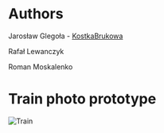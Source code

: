 ﻿# Authors

Jarosław Glegoła - [KostkaBrukowa](https://github.com/KostkaBrukowa)

Rafał Lewanczyk

Roman Moskalenko

# Train photo prototype

![Train](Train_photo_prototype.jpg)
